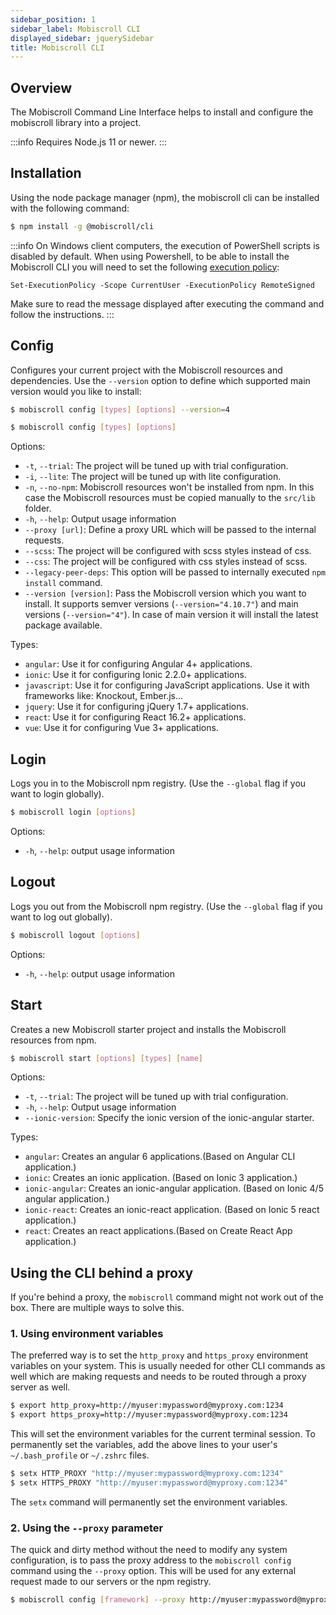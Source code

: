 ```yaml
---
sidebar_position: 1
sidebar_label: Mobiscroll CLI
displayed_sidebar: jquerySidebar
title: Mobiscroll CLI
---
```


## Overview

The Mobiscroll Command Line Interface helps to install and configure the mobiscroll library into a project.

:::info
Requires Node.js 11 or newer.
:::

## Installation

Using the node package manager (npm), the mobiscroll cli can be installed with the following command:

```bash
$ npm install -g @mobiscroll/cli
```

:::info
On Windows client computers, the execution of PowerShell scripts is disabled by default. When using Powershell, to be able to install the Mobiscroll CLI you will need to set the following [execution policy](https://learn.microsoft.com/en-us/powershell/module/microsoft.powershell.core/about/about_execution_policies?view=powershell-7.3):

`Set-ExecutionPolicy -Scope CurrentUser -ExecutionPolicy RemoteSigned`

Make sure to read the message displayed after executing the command and follow the instructions.
:::

## Config

Configures your current project with the Mobiscroll resources and dependencies. Use the `--version` option to define which supported main version would you like to install:

```bash title='Installs the latest v4 package'
$ mobiscroll config [types] [options] --version=4
```

```bash title='Installs the latest v5 package'
$ mobiscroll config [types] [options]
```

Options:
- `-t`, `--trial`: The project will be tuned up with trial configuration.
- `-i`, `--lite`: The project will be tuned up with lite configuration.
- `-n`, `--no-npm`: Mobiscroll resources won't be installed from npm. In this case the Mobiscroll resources must be copied manually to the `src/lib` folder.
- `-h`, `--help`: Output usage information
- `--proxy [url]`: Define a proxy URL which will be passed to the internal requests.
- `--scss`: The project will be configured with scss styles instead of css.
- `--css`: The project will be configured with css styles instead of scss.
- `--legacy-peer-deps`: This option will be passed to internally executed `npm install` command.
- `--version [version]`: Pass the Mobiscroll version which you want to install. It supports semver versions (`--version="4.10.7"`) and main versions (`--version="4"`). In case of main version it will install the latest package available.

Types:
- `angular`: Use it for configuring Angular 4+ applications.
- `ionic`: Use it for configuring Ionic 2.2.0+ applications.
- `javascript`: Use it for configuring JavaScript applications. Use it with frameworks like: Knockout, Ember.js...
- `jquery`: Use it for configuring jQuery 1.7+ applications.
- `react`: Use it for configuring React 16.2+ applications.
- `vue`: Use it for configuring Vue 3+ applications.

## Login

Logs you in to the Mobiscroll npm registry. (Use the `--global` flag if you want to login globally).

```bash
$ mobiscroll login [options]
```

Options:
- `-h`, `--help`: output usage information

## Logout

Logs you out from the Mobiscroll npm registry. (Use the `--global` flag if you want to log out globally).

```bash
$ mobiscroll logout [options]
```

Options:
- `-h`, `--help`: output usage information

## Start

Creates a new Mobiscroll starter project and installs the Mobiscroll resources from npm.

```bash
$ mobiscroll start [options] [types] [name]
```

Options:
- `-t`, `--trial`: The project will be tuned up with trial configuration.
- `-h`, `--help`: Output usage information
- `--ionic-version`: Specify the ionic version of the ionic-angular starter.

Types:
- `angular`: Creates an angular 6 applications.(Based on Angular CLI application.)
- `ionic`: Creates an ionic application. (Based on Ionic 3 application.)
- `ionic-angular`: Creates an ionic-angular application. (Based on Ionic 4/5 angular application.)
- `ionic-react`: Creates an ionic-react application. (Based on Ionic 5 react application.)
- `react`: Creates an react applications.(Based on Create React App application.)

## Using the CLI behind a proxy

If you're behind a proxy, the `mobiscroll` command might not work out of the box. There are multiple ways to solve this.

### 1. Using environment variables

The preferred way is to set the `http_proxy` and `https_proxy` environment variables on your system. This is usually needed for other CLI commands as well which are making requests and needs to be routed through a proxy server as well.

```bash title='Mac OS / Linux'
$ export http_proxy=http://myuser:mypassword@myproxy.com:1234
$ export https_proxy=http://myuser:mypassword@myproxy.com:1234
```

This will set the environment variables for the current terminal session. To permanently set the variables, add the above lines to your user's `~/.bash_profile` or `~/.zshrc` files.

```bash title='Windows'
$ setx HTTP_PROXY "http://myuser:mypassword@myproxy.com:1234"
$ setx HTTPS_PROXY "http://myuser:mypassword@myproxy.com:1234"
```

The `setx` command will permanently set the environment variables.

### 2. Using the `--proxy` parameter

The quick and dirty method without the need to modify any system configuration, is to pass the proxy address to the `mobiscroll config` command using the `--proxy` option. This will be used for any external request made to our servers or the npm registry.

```bash
$ mobiscroll config [framework] --proxy http://myuser:mypassword@myproxy.com:1234
```